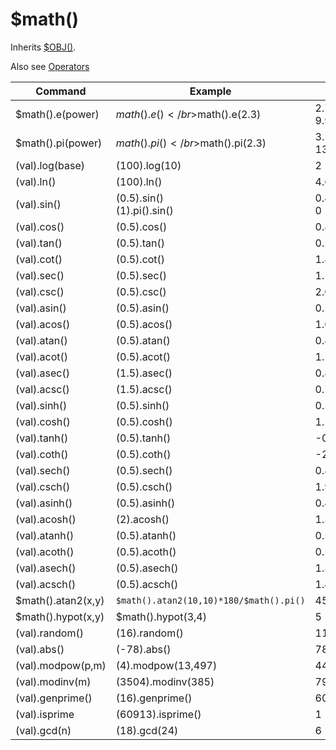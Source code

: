 # $math()

Inherits [$OBJ()](../obj/).

Also see [Operators](../operators/)

Command | Example | Result
------------ | ------------- | -------------
$math().e(power) | $math().e()</br>$math().e(2.3) | 2.71828182845904523536028747135266</br>9.9741824548147207399576151569088
$math().pi(power) | $math().pi()</br>$math().pi(2.3) | 3.1415926535897932384626433832795</br>13.9137663852357115150632799555148
(val).log(base) | (100).log(10) | 2
(val).ln() | (100).ln() | 4.605170185988091368035982909368
(val).sin() | (0.5).sin()</br>(1).pi().sin() | 0.47942553860420300027328793521557</br>0
(val).cos() | (0.5).cos() | 0.87758256189037271611628158260382
(val).tan() | (0.5).tan() | 0.5463024898437905132551794657802
(val).cot() | (0.5).cot() | 1.830487721712451919268019438968
(val).sec() | (0.5).sec() | 1.1394939273245491223133277682049
(val).csc() | (0.5).csc() | 2.08582964293348818577250167545929
(val).asin() | (0.5).asin() | 0.52359877559829887307710723054658
(val).acos() | (0.5).acos() | 1.04719755119659774615421446109316
(val).atan() | (0.5).atan() | 0.46364760900080611621425623146121
(val).acot() | (0.5).acot() | 1.107148717794090503017065460178
(val).asec() | (1.5).asec() | 0.8410686705679302557765250318264
(val).acsc() | (1.5).acsc() | 0.72972765622696636345479665981332
(val).sinh() | (0.5).sinh() | 0.5210953054937473616224256264114
(val).cosh() | (0.5).cosh() | 1.1276259652063807852262251614026
(val).tanh() | (0.5).tanh() | -0.46211715726000975850231848364367
(val).coth() | (0.5).coth() | -2.163953413738652848770004010218
(val).sech() | (0.5).sech() | 0.8868188839700739086588977977834
(val).csch() | (0.5).csch() | 1.919034751334943719492202878727
(val).asinh() | (0.5).asinh() | 0.48121182505960344749775891342436
(val).acosh() | (2).acosh() | 1.3169578969248167086250463473079
(val).atanh() | (0.5).atanh() | 0.5493061443340548456976226184612
(val).acoth() | (0.5).acoth() | 0.5493061443340548456976226184612
(val).asech() | (0.5).asech() | 1.3169578969248167086250463473079
(val).acsch() | (0.5).acsch() | 1.4436354751788103424932767402731
$math().atan2(x,y) | `$math().atan2(10,10)*180/$math().pi()` | 45
$math().hypot(x,y) | $math().hypot(3,4) | 5
(val).random() | (16).random() | 11942
(val).abs() | (-78).abs() | 78
(val).modpow(p,m) | (4).modpow(13,497) | 445
(val).modinv(m) | (3504).modinv(385) | 79
(val).genprime() | (16).genprime() | 60913
(val).isprime | (60913).isprime() | 1
(val).gcd(n) | (18).gcd(24) | 6

